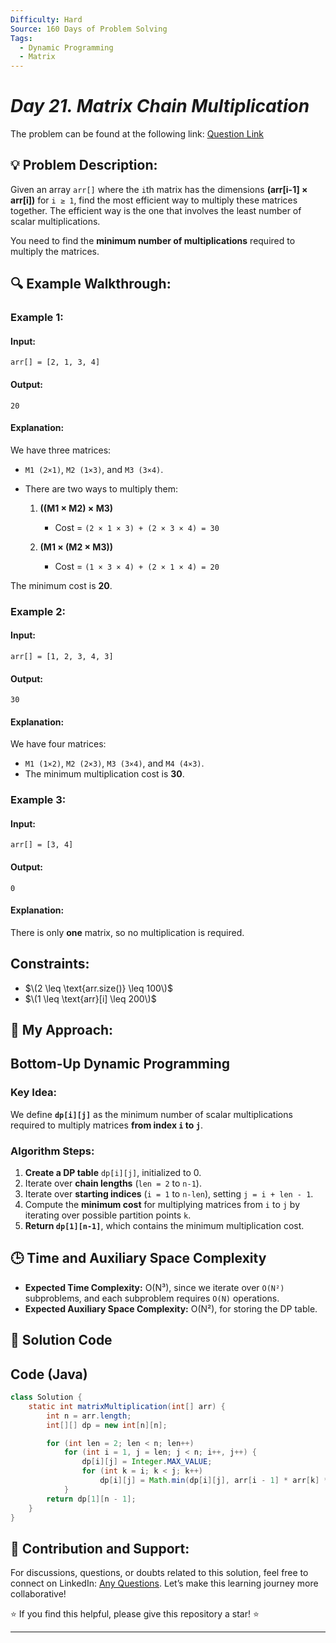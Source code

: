 ```yaml
---
Difficulty: Hard
Source: 160 Days of Problem Solving
Tags:
  - Dynamic Programming
  - Matrix
---
```


#  _Day 21. Matrix Chain Multiplication_ 

The problem can be found at the following link: [Question Link](https://www.geeksforgeeks.org/batch/gfg-160-problems/track/dynamic-programming-gfg-160/problem/matrix-chain-multiplication0303)

## 💡 **Problem Description:**

Given an array `arr[]` where the `i`th matrix has the dimensions **(arr[i-1] × arr[i])** for `i ≥ 1`, find the most efficient way to multiply these matrices together. The efficient way is the one that involves the least number of scalar multiplications.

You need to find the **minimum number of multiplications** required to multiply the matrices.

## 🔍 **Example Walkthrough:**

### **Example 1:**

#### **Input:**

```plaintext
arr[] = [2, 1, 3, 4]
```

#### **Output:**

```plaintext
20
```

#### **Explanation:**

We have three matrices:

- `M1 (2×1)`, `M2 (1×3)`, and `M3 (3×4)`.
- There are two ways to multiply them:

  1. **((M1 × M2) × M3)**

     - Cost = `(2 × 1 × 3) + (2 × 3 × 4) = 30`

  2. **(M1 × (M2 × M3))**
     - Cost = `(1 × 3 × 4) + (2 × 1 × 4) = 20`

The minimum cost is **20**.

### **Example 2:**

#### **Input:**

```plaintext
arr[] = [1, 2, 3, 4, 3]
```

#### **Output:**

```plaintext
30
```

#### **Explanation:**

We have four matrices:

- `M1 (1×2)`, `M2 (2×3)`, `M3 (3×4)`, and `M4 (4×3)`.
- The minimum multiplication cost is **30**.

### **Example 3:**

#### **Input:**

```plaintext
arr[] = [3, 4]
```

#### **Output:**

```plaintext
0
```

#### **Explanation:**

There is only **one** matrix, so no multiplication is required.

## **Constraints:**

- $\(2 \leq \text{arr.size()} \leq 100\)$
- $\(1 \leq \text{arr}[i] \leq 200\)$

## 🎯 **My Approach:**

## **Bottom-Up Dynamic Programming**

### **Key Idea:**

We define **`dp[i][j]`** as the minimum number of scalar multiplications required to multiply matrices **from index `i` to `j`**.

### **Algorithm Steps:**

1. **Create a DP table** `dp[i][j]`, initialized to 0.
2. Iterate over **chain lengths** (`len = 2` to `n-1`).
3. Iterate over **starting indices** (`i = 1` to `n-len`), setting `j = i + len - 1`.
4. Compute the **minimum cost** for multiplying matrices from `i` to `j` by iterating over possible partition points `k`.
5. **Return `dp[1][n-1]`**, which contains the minimum multiplication cost.

## 🕒 **Time and Auxiliary Space Complexity**

- **Expected Time Complexity:** O(N³), since we iterate over `O(N²)` subproblems, and each subproblem requires `O(N)` operations.
- **Expected Auxiliary Space Complexity:** O(N²), for storing the DP table.

## 📝 **Solution Code**


## **Code (Java)**

```java
class Solution {
    static int matrixMultiplication(int[] arr) {
        int n = arr.length;
        int[][] dp = new int[n][n];

        for (int len = 2; len < n; len++)
            for (int i = 1, j = len; j < n; i++, j++) {
                dp[i][j] = Integer.MAX_VALUE;
                for (int k = i; k < j; k++)
                    dp[i][j] = Math.min(dp[i][j], arr[i - 1] * arr[k] * arr[j] + dp[i][k] + dp[k + 1][j]);
            }
        return dp[1][n - 1];
    }
}
```

## 🎯 **Contribution and Support:**

For discussions, questions, or doubts related to this solution, feel free to connect on LinkedIn: [Any Questions](https://www.linkedin.com/in/sanjana-yadav007). Let’s make this learning journey more collaborative!

⭐ If you find this helpful, please give this repository a star! ⭐

---
